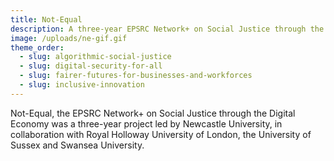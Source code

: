 ```yaml
---
title: Not-Equal
description: A three-year EPSRC Network+ on Social Justice through the Digital Economy.
image: /uploads/ne-gif.gif
theme_order:
  - slug: algorithmic-social-justice
  - slug: digital-security-for-all
  - slug: fairer-futures-for-businesses-and-workforces
  - slug: inclusive-innovation
---
```

Not-Equal, the EPSRC Network+ on Social Justice through the Digital Economy was a three-year project led by Newcastle University, in collaboration with Royal Holloway University of London, the University of Sussex and Swansea University.